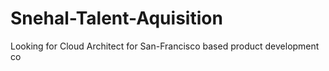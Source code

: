 # Snehal-Talent-Aquisition
Looking for Cloud Architect for San-Francisco based product development co 
